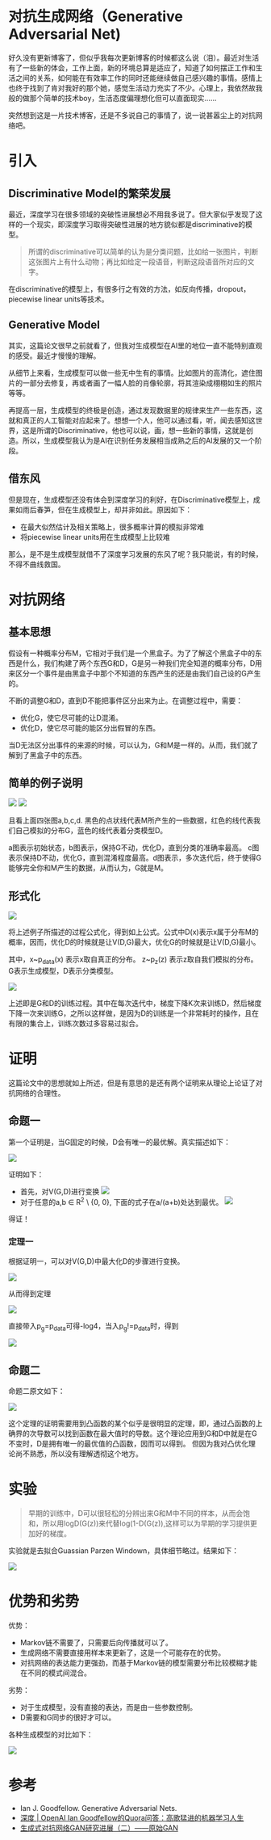 # 对抗生成网络（Generative Adversarial Net)

好久没有更新博客了，但似乎我每次更新博客的时候都这么说（泪）。最近对生活有了一些新的体会，工作上面，新的环境总算是适应了，知道了如何摆正工作和生活之间的关系，如何能在有效率工作的同时还能继续做自己感兴趣的事情。感情上也终于找到了肯对我好的那个她，感觉生活动力充实了不少。心理上，我依然故我般的做那个简单的技术boy，生活态度偏理想化但可以直面现实……

突然想到这是一片技术博客，还是不多说自己的事情了，说一说甚嚣尘上的对抗网络吧。

# 引入

## Discriminative Model的繁荣发展

最近，深度学习在很多领域的突破性进展想必不用我多说了。但大家似乎发现了这样的一个现实，即深度学习取得突破性进展的地方貌似都是discriminative的模型。

> 所谓的discriminative可以简单的认为是分类问题，比如给一张图片，判断这张图片上有什么动物；再比如给定一段语音，判断这段语音所对应的文字。

在discriminative的模型上，有很多行之有效的方法，如反向传播，dropout，piecewise linear units等技术。

## Generative Model

其实，这篇论文很早之前就看了，但我对生成模型在AI里的地位一直不能特别直观的感受。最近才慢慢的理解。

从细节上来看，生成模型可以做一些无中生有的事情。比如图片的高清化，遮住图片的一部分去修复，再或者画了一幅人脸的肖像轮廓，将其渲染成栩栩如生的照片等等。

再提高一层，生成模型的终极是创造，通过发现数据里的规律来生产一些东西，这就和真正的人工智能对应起来了。想想一个人，他可以通过看，听，闻去感知这世界，这是所谓的Discriminative，他也可以说，画，想一些新的事情，这就是创造。所以，生成模型我认为是AI在识别任务发展相当成熟之后的AI发展的又一个阶段。

## 借东风

但是现在，生成模型还没有体会到深度学习的利好，在Discriminative模型上，成果如雨后春笋，但在生成模型上，却并非如此。原因如下：

- 在最大似然估计及相关策略上，很多概率计算的模拟非常难
- 将piecewise linear units用在生成模型上比较难

那么，是不是生成模型就借不了深度学习发展的东风了呢？我只能说，有的时候，不得不曲线救国。

# 对抗网络

## 基本思想

假设有一种概率分布M，它相对于我们是一个黑盒子。为了了解这个黑盒子中的东西是什么，我们构建了两个东西G和D，G是另一种我们完全知道的概率分布，D用来区分一个事件是由黑盒子中那个不知道的东西产生的还是由我们自己设的G产生的。

不断的调整G和D，直到D不能把事件区分出来为止。在调整过程中，需要：

- 优化G，使它尽可能的让D混淆。
- 优化D，使它尽可能的能区分出假冒的东西。

当D无法区分出事件的来源的时候，可以认为，G和M是一样的。从而，我们就了解到了黑盒子中的东西。

## 简单的例子说明

![](./1.png)
![](./2.png)

且看上面四张图a,b,c,d. 黑色的点状线代表M所产生的一些数据，红色的线代表我们自己模拟的分布G，蓝色的线代表着分类模型D。

a图表示初始状态，b图表示，保持G不动，优化D，直到分类的准确率最高。
c图表示保持D不动，优化G，直到混淆程度最高。d图表示，多次迭代后，终于使得G能够完全你和M产生的数据，从而认为，G就是M。

## 形式化

![](./3.png)

将上述例子所描述的过程公式化，得到如上公式。公式中D(x)表示x属于分布M的概率，因而，优化D的时候就是让V(D,G)最大，优化G的时候就是让V(D,G)最小。

其中，x~p<sub>data</sub>(x) 表示x取自真正的分布。
z~p<sub>z</sub>(z) 表示z取自我们模拟的分布。G表示生成模型，D表示分类模型。

![](./4.png)

上述即是G和D的训练过程。其中在每次迭代中，梯度下降K次来训练D，然后梯度下降一次来训练G，之所以这样做，是因为D的训练是一个非常耗时的操作，且在有限的集合上，训练次数过多容易过拟合。

# 证明

这篇论文中的思想就如上所述，但是有意思的是还有两个证明来从理论上论证了对抗网络的合理性。

## 命题一

第一个证明是，当G固定的时候，D会有唯一的最优解。真实描述如下：

![](./5.png)

证明如下：

- 首先，对V(G,D)进行变换
	![](./6.png)
- 对于任意的a,b ∈ R<sup>2</sup> \ {0, 0}, 下面的式子在a/(a+b)处达到最优。
	![](./7.png)
	
得证！

### 定理一

根据证明一，可以对V(G,D)中最大化D的步骤进行变换。

![](./8.png)

从而得到定理

![](./9.png)

直接带入p<sub>g</sub>=p<sub>data</sub>可得-log4，当入p<sub>g</sub>!=p<sub>data</sub>时，得到

![](./10.png)

## 命题二

命题二原文如下：

![](./11.png)

这个定理的证明需要用到凸函数的某个似乎是很明显的定理，即，通过凸函数的上确界的次导数可以找到函数在最大值时的导数。这个理论应用到G和D中就是在G不变时，D是拥有唯一的最优值的凸函数，因而可以得到。 但因为我对凸优化理论尚不熟悉，所以没有理解透彻这个地方。

# 实验

> 早期的训练中，D可以很轻松的分辨出来G和M中不同的样本，从而会饱和，所以用logD(G(z))来代替log(1-D(G(z)),这样可以为早期的学习提供更加好的梯度。

实验就是去拟合Guassian Parzen Windown，具体细节略过。结果如下：

![](./12.png)

# 优势和劣势

优势：

- Markov链不需要了，只需要后向传播就可以了。
- 生成网络不需要直接用样本来更新了，这是一个可能存在的优势。
- 对抗网络的表达能力更强劲，而基于Markov链的模型需要分布比较模糊才能在不同的模式间混合。

劣势：

- 对于生成模型，没有直接的表达，而是由一些参数控制。
- D需要和G同步的很好才可以。

各种生成模型的对比如下：

![](./13.png)



# 参考

- Ian J. Goodfellow. Generative Adversarial Nets. 
- [深度 | OpenAI Ian Goodfellow的Quora问答：高歌猛进的机器学习人生](https://mp.weixin.qq.com/s?__biz=MzA3MzI4MjgzMw==&mid=2650718178&idx=1&sn=6144523762955325b7567f7d69a593bd&scene=1&srcid=0821xPdRwK2wIHNzgOLXqUrw&pass_ticket=uG39FkNWWjsW38Aa2v5b3cfMhixqsJ0l1XLhNr5mivWEaLyW5R1QED0uAKHOwuGw#rd)
- [ 生成式对抗网络GAN研究进展（二）——原始GAN](http://blog.csdn.net/solomon1558/article/details/52549409)